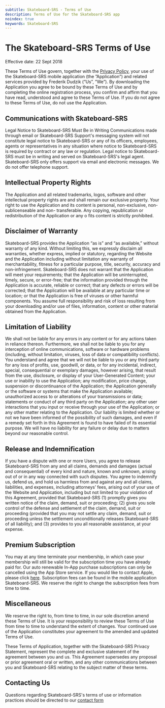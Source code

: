 ```yaml
---
subtitle: Skateboard-SRS - Terms of Use
description: Terms of Use for the Skateboard-SRS app
noindex: true
keywords: Skateboard-SRS 
---
```

# The Skateboard-SRS Terms of Use 
Effective date: 22 Sept 2018

These Terms of Use govern, together with the [Privacy Policy](/project/skateboard-srs/privacy-policy), your use of the Skateboard-SRS mobile application (the ”Application”) and related services provided by Frederik Dudzik (”Us”, ”We”).
By downloading the Application you agree to be bound by these Terms of Use and by completing the online registration process, you confirm and affirm that you have read, understood and agree to these Terms of Use. If you do not agree to these Terms of Use, do not use the Application.

## Communications with Skateboard-SRS
Legal Notice to Skateboard-SRS Must Be in Writing
Communications made through email or Skateboard-SRS Support's messaging system will not constitute legal notice to Skateboard-SRS or any of its officers, employees, agents or representatives in any situation where notice to Skateboard-SRS is required by contract or any law or regulation. Legal notice to Skateboard-SRS must be in writing and served on Skateboard-SRS's legal agent.
Skateboard-SRS only offers support via email and electronic messages. We do not offer telephone support.

## Intellectual Property Rights

The Application and all related trademarks, logos, software and other intellectual property rights are and shall remain our exclusive property. Your right to use the Application and its content is personal, non-exclusive, non-sublicenseable and non- transferable. Any copying, republication or redistribution of the Application or any o fits content is strictly prohibited.

## Disclaimer of Warranty

Skateboard-SRS provides the Application “as is” and “as available,” without warranty of any kind.
Without limiting this, we expressly disclaim all warranties, whether express, implied or statutory, regarding the Website and the Application including without limitation any warranty of merchantability, fitness for a particular purpose, title, security, accuracy and non-infringement.
Skateboard-SRS does not warrant that the Application will meet your requirements; that the Application will be uninterrupted, timely, secure, or error-free; that the information provided through the Application is accurate, reliable or correct; that any defects or errors will be corrected; that the Application will be available at any particular time or location; or that the Application is free of viruses or other harmful components. You assume full responsibility and risk of loss resulting from your downloading and/or use of files, information, content or other material obtained from the Application.

## Limitation of Liability

We shall not be liable for any errors in any content or for any actions taken in reliance thereon. Furthermore, we shall not be liable to you for any interception of online communications, software or hardware problems (including, without limitation, viruses, loss of data or compatibility conflicts).
You understand and agree that we will not be liable to you or any third party for any loss of profits, use, goodwill, or data, or for any incidental, indirect, special, consequential or exemplary damages, however arising, that result from
the use, disclosure, or display of your User-Generated Content;
your use or inability to use the Application;
any modification, price change, suspension or discontinuance of the Application;
the Application generally or the software or systems that make the Application available; unauthorized access to or alterations of your transmissions or data;
statements or conduct of any third party on the Application;
any other user interactions that you input or receive through your use of the Application; or any other matter relating to the Application.
Our liability is limited whether or not we have been informed of the possibility of such damages, and even if a remedy set forth in this Agreement is found to have failed of its essential purpose. We will have no liability for any failure or delay due to matters beyond our reasonable control.

## Release and Indemnification

If you have a dispute with one or more Users, you agree to release Skateboard-SRS from any and all claims, demands and damages (actual and consequential) of every kind and nature, known and unknown, arising out of or in any way connected with such disputes.
You agree to indemnify us, defend us, and hold us harmless from and against any and all claims, liabilities, and expenses, including attorneys’ fees, arising out of your use of the Website and Application, including but not limited to your violation of this Agreement, provided that Skateboard-SRS (1) promptly gives you written notice of the claim, demand, suit or proceeding; (2) gives you sole control of the defense and settlement of the claim, demand, suit or proceeding (provided that you may not settle any claim, demand, suit or proceeding unless the settlement unconditionally releases Skateboard-SRS of all liability); and (3) provides to you all reasonable assistance, at your expense.

## Premium Subscription

You may at any time terminate your membership, in which case your membership will still be valid for the subscription time you have already paid for. Our auto renewable In-App purchase subscriptions can only be cancelled using the App Store service. If you would like to contact Apple, please click [here](https://support.apple.com/en-us/HT202039). Subscription fees can be found in the mobile application Skateboard-SRS. We reserve the right to change the subscription fees from time to time.

## Miscellaneous

We reserve the right to, from time to time, in our sole discretion amend these Terms of Use. It is your responsibility to review these Terms of Use from time to time to understand the extent of changes. Your continued use of the Application constitutes your agreement to the amended and updated Terms of Use.

These Terms of Application, together with the Skateboard-SRS Privacy Statement, represent the complete and exclusive statement of the agreement between you and us. This Agreement supersedes any proposal or prior agreement oral or written, and any other communications between you and Skateboard-SRS relating to the subject matter of these terms.

## Contacting Us

Questions regarding Skateboard-SRS's terms of use or information practices should be directed to our [contact form](/contact)


